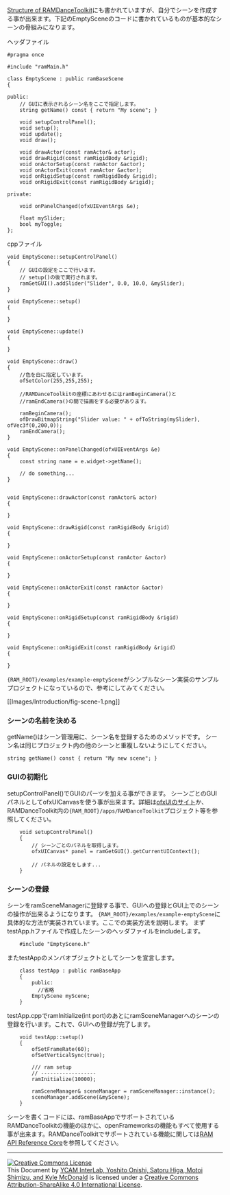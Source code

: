 [Structure of RAMDanceToolkit](Structure-of-RAMDanceToolkit_JP)にも書かれていますが、自分でシーンを作成する事が出来ます。下記のEmptySceneのコードに書かれているものが基本的なシーンの骨組みになります。

ヘッダファイル

	#pragma once

	#include "ramMain.h"
	
	class EmptyScene : public ramBaseScene
	{
	
	public:
		// GUIに表示されるシーン名をここで指定します。
		string getName() const { return "My scene"; }
	
	    void setupControlPanel();
	    void setup();
	    void update();
	    void draw();
	
	    void drawActor(const ramActor& actor);
	    void drawRigid(const ramRigidBody &rigid);
	    void onActorSetup(const ramActor &actor);
	    void onActorExit(const ramActor &actor);
	    void onRigidSetup(const ramRigidBody &rigid);
	    void onRigidExit(const ramRigidBody &rigid);
		
	private:
		
	    void onPanelChanged(ofxUIEventArgs &e);
	    
		float mySlider;
		bool myToggle;
	};

cppファイル

	void EmptyScene::setupControlPanel()
	{
		// GUIの設定をここで行います。
		// setup()の後で実行されます。
	    ramGetGUI().addSlider("Slider", 0.0, 10.0, &mySlider);
	}
	
	void EmptyScene::setup()
	{
	    
	}
	
	void EmptyScene::update()
	{
	    
	}
	
	void EmptyScene::draw()
	{
		//色を白に指定しています。
	    ofSetColor(255,255,255);
	    
	    //RAMDanceToolkitの座標にあわせるにはramBeginCamera()と
	    //ramEndCamera()の間で描画をする必要があります。

	    ramBeginCamera();
	    ofDrawBitmapString("Slider value: " + ofToString(mySlider), ofVec3f(0,200,0));
	    ramEndCamera();
	}
	
	void EmptyScene::onPanelChanged(ofxUIEventArgs &e)
	{
	    const string name = e.widget->getName();
	    
	    // do something...
	}
	
	
	void EmptyScene::drawActor(const ramActor& actor)
	{
	    
	}
	
	void EmptyScene::drawRigid(const ramRigidBody &rigid)
	{
	    
	}
	
	void EmptyScene::onActorSetup(const ramActor &actor)
	{
	    
	}
	
	void EmptyScene::onActorExit(const ramActor &actor)
	{
	    
	}
	
	void EmptyScene::onRigidSetup(const ramRigidBody &rigid)
	{
	    
	}
	
	void EmptyScene::onRigidExit(const ramRigidBody &rigid)
	{
	    
	}
	

`{RAM_ROOT}/examples/example-emptyScene`がシンプルなシーン実装のサンプルプロジェクトになっているので、参考にしてみてください。

[[Images/Introduction/fig-scene-1.png]]


### シーンの名前を決める

getName()はシーン管理用に、シーン名を登録するためのメソッドです。
シーン名は同じプロジェクト内の他のシーンと重複しないようにしてください。

	string getName() const { return "My new scene"; }


### GUIの初期化

setupControlPanel()でGUIのパーツを加える事ができます。
シーンごとのGUIパネルとしてofxUICanvasを使う事が出来ます。詳細は[ofxUIのサイト](https://github.com/rezaali/ofxUI)か、RAMDanceToolkit内の`{RAM_ROOT}/apps/RAMDanceToolkit`プロジェクト等を参照してください。

		void setupControlPanel()
		{
			// シーンごとのパネルを取得します。 
			ofxUICanvas* panel = ramGetGUI().getCurrentUIContext();
			
			// パネルの設定をします...
		}


### シーンの登録
シーンをramSceneManagerに登録する事で、GUIへの登録とGUI上でのシーンの操作が出来るようになります。
`{RAM_ROOT}/examples/example-emptyScene`に具体的な方法が実装されています。ここでの実装方法を説明します。
まずtestApp.hファイルで作成したシーンのヘッダファイルをincludeします。

		#include "EmptyScene.h"

またtestAppのメンバオブジェクトとしてシーンを宣言します。

		class testApp : public ramBaseApp
		{
		    public:
		      //省略
		    EmptyScene myScene;
		}

testApp.cppでramInitialize(int port)のあとにramSceneManagerへのシーンの登録を行います。これで、GUIへの登録が完了します。

		void testApp::setup()
		{
			ofSetFrameRate(60);
			ofSetVerticalSync(true);
		
			/// ram setup
			// ------------------
			ramInitialize(10000);
		
			ramSceneManager& sceneManager = ramSceneManager::instance();
			sceneManager.addScene(&myScene);
		}




シーンを書くコードには、ramBaseAppでサポートされているRAMDanceToolkitの機能のほかに、openFrameworksの機能もすべて使用する事が出来ます。RAMDanceToolkitでサポートされている機能に関しては[RAM API Reference Core](RAM-API-Reference-Core)を参照してください。

<hr>
<a rel="license" href="http://creativecommons.org/licenses/by-sa/4.0/"><img alt="Creative Commons License" style="border-width:0" src="http://i.creativecommons.org/l/by-sa/4.0/80x15.png" /></a><br /><span xmlns:dct="http://purl.org/dc/terms/" property="dct:title">This Document</span> by <a xmlns:cc="http://creativecommons.org/ns#" href="http://interlab.ycam.jp/projects/ram" property="cc:attributionName" rel="cc:attributionURL">YCAM InterLab, Yoshito Onishi, Satoru Higa, Motoi Shimizu, and Kyle McDonald</a> is licensed under a <a rel="license" href="http://creativecommons.org/licenses/by-sa/4.0/">Creative Commons Attribution-ShareAlike 4.0 International License</a>.
